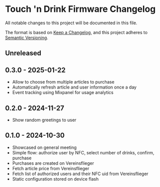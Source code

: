# Touch 'n Drink Firmware Changelog

All notable changes to this project will be documented in this file.

The format is based on [Keep a Changelog](https://keepachangelog.com/en/1.1.0/),
and this project adheres to [Semantic Versioning](https://semver.org/spec/v2.0.0.html).

## Unreleased

## 0.3.0 - 2025-01-22

- Allow to choose from multiple articles to purchase
- Automatically refresh article and user information once a day
- Event tracking using Mixpanel for usage analytics

## 0.2.0 - 2024-11-27

- Show random greetings to user

## 0.1.0 - 2024-10-30

- Showcased on general meeting
- Simple flow: authorize user by NFC, select number of drinks, confirm, purchase
- Purchases are created on Vereinsflieger
- Fetch article price from Vereinsflieger
- Fetch list of authorized users and their NFC uid from Vereinsflieger
- Static configuration stored on device flash
